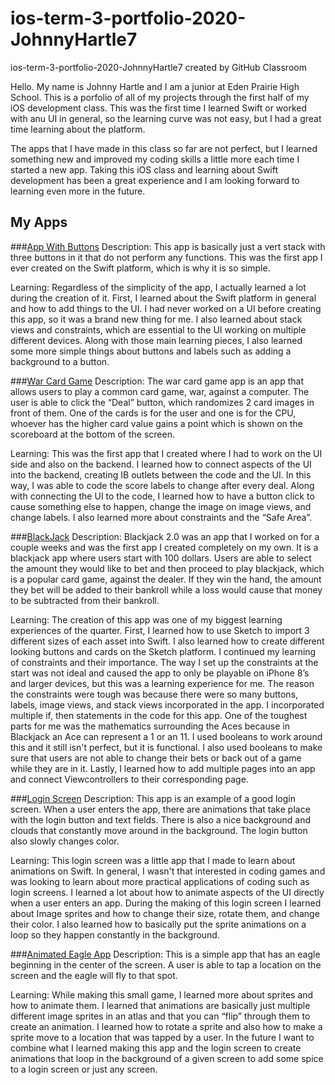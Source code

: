 # ios-term-3-portfolio-2020-JohnnyHartle7
ios-term-3-portfolio-2020-JohnnyHartle7 created by GitHub Classroom

Hello. My name is Johnny Hartle and I am a junior at Eden Prairie High School. This is a porfolio of all of my projects through the first half of my iOS development class. This was the first time I learned Swift or worked with anu UI in general, so the learning curve was not easy, but I had a great time learning about the platform. 

The apps that I have made in this class so far are not perfect, but I learned something new and improved my coding skills a little more each time I started a new app. Taking this iOS class and learning about Swift development has been a great experience and I am looking forward to learning even more in the future.


## My Apps

###[App With Buttons](https://github.com/JohnnyHartle7/App-With-Buttons)
Description: 
This app is basically just a vert stack with three buttons in it that do not perform any functions. This was the first app I ever created on the Swift platform, which is why it is so simple. 

Learning: 
Regardless of the simplicity of the app, I actually learned a lot during the creation of it. First, I learned about the Swift platform in general and how to add things to the UI. I had never worked on a UI before creating this app, so it was a brand new thing for me. I also learned about stack views and constraints, which are essential to the UI working on multiple different devices. Along with those main learning pieces, I also learned some more simple things about buttons and labels such as adding a background to a button.


###[War Card Game](https://github.com/JohnnyHartle7/WarCardGame)
Description:
The war card game app is an app that allows users to play a common card game, war, against a computer. The user is able to click the “Deal” button, which randomizes 2 card images in front of them. One of the cards is for the user and one is for the CPU, whoever has the higher card value gains a point which is shown on the scoreboard at the bottom of the screen. 

Learning: 
This was the first app that I created where I had to work on the UI side and also on the backend. I learned how to connect aspects of the UI into the backend, creating IB outlets between the code and the UI. In this way, I was able to code the score labels to change after every deal. Along with connecting the UI to the code, I learned how to have a button click to cause something else to happen, change the image on image views, and change labels. I also learned more about constraints and the “Safe Area”.


###[BlackJack](https://github.com/JohnnyHartle7/BlackJack) 
Description: 
Blackjack 2.0 was an app that I worked on for a couple weeks and was the first app I created completely on my own. It is a blackjack app where users start with 100 dollars. Users are able to select the amount they would like to bet and then proceed to play blackjack, which is a popular card game, against the dealer. If they win the hand, the amount they bet will be added to their bankroll while a loss would cause that money to be subtracted from their bankroll. 

Learning: 
The creation of this app was one of my biggest learning experiences of the quarter. First, I learned how to use Sketch to import 3 different sizes of each asset into Swift. I also learned how to create different looking buttons and cards on the Sketch platform. I continued my learning of constraints and their importance. The way I set up the constraints at the start was not ideal and caused the app to only be playable on iPhone 8’s and larger devices, but this was a learning experience for me. The reason the constraints were tough was because there were so many buttons, labels, image views, and stack views incorporated in the app. I incorporated multiple if, then statements in the code for this app. One of the toughest parts for me was the mathematics surrounding the Aces because in Blackjack an Ace can represent a 1 or an 11. I used booleans to work around this and it still isn't perfect, but it is functional. I also used booleans to make sure that users are not able to change their bets or back out of a game while they are in it. Lastly, I learned how to add multiple pages into an app and connect Viewcontrollers to their corresponding page.


###[Login Screen](https://github.com/JohnnyHartle7/LoginScreen) 
Description: 
This app is an example of a good login screen. When a user enters the app, there are animations that take place with the login button and text fields. There is also a nice background and clouds that constantly move around in the background. The login button also slowly changes color. 

Learning: 
This login screen was a little app that I made to learn about animations on Swift. In general, I wasn't that interested in coding games and was looking to learn about more practical applications of coding such as login screens. I learned a lot about how to animate aspects of the UI directly when a user enters an app. During the making of this login screen I learned about Image sprites and how to change their size, rotate them, and change their color. I also learned how to basically put the sprite animations on a loop so they happen constantly in the background.


###[Animated Eagle App](https://github.com/JohnnyHartle7/AnimatedEagle)
Description: 
This is a simple app that has an eagle beginning in the center of the screen. A user is able to tap a location on the screen and the eagle will fly to that spot. 

Learning: 
While making this small game, I learned more about sprites and how to animate them. I learned that animations are basically just multiple different image sprites in an atlas and that you can “flip” through them to create an animation. I learned how to rotate a sprite and also how to make a sprite move to a location that was tapped by a user. In the future I want to combine what I learned making this app and the login screen to create animations that loop in the background of a given screen to add some spice to a login screen or just any screen.
